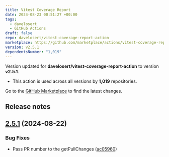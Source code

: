 ```yaml
---
title: Vitest Coverage Report
date: 2024-08-23 00:51:27 +00:00
tags:
  - davelosert
  - GitHub Actions
draft: false
repo: davelosert/vitest-coverage-report-action
marketplace: https://github.com/marketplace/actions/vitest-coverage-report
version: v2.5.1
dependentsNumber: "1,019"
---
```



Version updated for **davelosert/vitest-coverage-report-action** to version **v2.5.1**.
- This action is used across all versions by **1,019** repositories.

Go to the [GitHub Marketplace](https://github.com/marketplace/actions/vitest-coverage-report) to find the latest changes.

## Release notes

## [2.5.1](https://github.com/davelosert/vitest-coverage-report-action/compare/v2.5.0...v2.5.1) (2024-08-22)


### Bug Fixes

* Pass PR number to the getPullChanges ([ac05960](https://github.com/davelosert/vitest-coverage-report-action/commit/ac05960a9df46da99c3973b87a262348bf348686))




